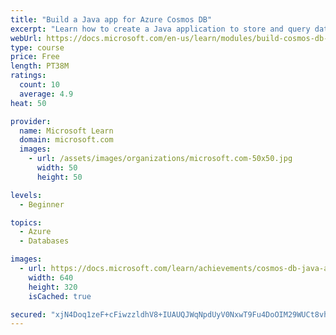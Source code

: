 ```yaml
---
title: "Build a Java app for Azure Cosmos DB"
excerpt: "Learn how to create a Java application to store and query data in Azure Cosmos DB"
webUrl: https://docs.microsoft.com/en-us/learn/modules/build-cosmos-db-java-app/
type: course
price: Free
length: PT38M
ratings:
  count: 10
  average: 4.9
heat: 50

provider:
  name: Microsoft Learn
  domain: microsoft.com
  images:
    - url: /assets/images/organizations/microsoft.com-50x50.jpg
      width: 50
      height: 50

levels:
  - Beginner

topics:
  - Azure
  - Databases

images:
  - url: https://docs.microsoft.com/learn/achievements/cosmos-db-java-app-social.png
    width: 640
    height: 320
    isCached: true

secured: "xjN4Doq1zeF+cFiwzzldhV8+IUAUQJWqNpdUyV0NxwT9Fu4DoOIM29WUCt8vhUS1b4Zm5OaSV3SO5+T9Md6rwGlnv9IHGSo9WqHe/BNBRlG9uEl0/yrE2ZNxd6ARV93pexbS12xz8UThveY0tg22fjNQBBW/6NmfDyf1Q1+3/90ntou9duG1qJq68pcKuIt5e61gthIr+PdRE9qJ6QcMxY19Myt+xFvVU+U1xabdBPLBffdWQ/9H+7q0xQjmsuM3tA7OD4uYtEaJfHsnC/D4cTJJaHCfk32T7kQtI5//HlVKggJ12ryKVR4VH9udTiMgzW2hLExfMdt+D5UmN01XvFTX9rWPD+bxe1sczJSv2AG9gY7B8XkpnQRNePPRkX1Pc/BISmjPACp8ikUw+wCqEjK2Q2p2FAe1bQFgkxd/tvk=;vmIx3gX/y9mPE0v/M82rHQ=="
---
```


